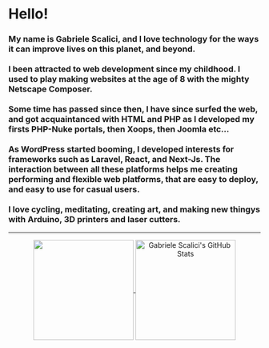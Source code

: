 <h1 align="left">Hello!</h1>

<h3 align="left">My name is Gabriele Scalici, and I love technology for the ways it can improve lives on this planet, and beyond.
<br/><br />
I been attracted to web development since my childhood. I used to play making websites at the age of 8 with the mighty Netscape Composer.
<br/><br />
Some time has passed since then, I have since surfed the web, and got acquaintanced with HTML and PHP as I developed my firsts PHP-Nuke portals, then Xoops, then Joomla etc...
<br/><br />
As WordPress started booming, I developed interests for frameworks such as Laravel, React, and Next-Js. The interaction between all these platforms helps me creating performing and flexible web platforms, that are easy to deploy, and easy to use for casual users.
<br/><br />
I love cycling, meditating, creating art, and making new thingys with Arduino, 3D printers and laser cutters.
</h3>

<hr />
<p align="center">
<a href="https://github.com/gabacode">
  <img height="200" align="center" src="https://github-readme-stats-six-rho.vercel.app/api?username=gabacode&show_icons=true&hide_border=false&count_private=true" />
</a>
<a href="https://github.com/gabacode">
  <img height="200" align="center" src="https://github-readme-stats.vercel.app/api/top-langs/?username=gabacode&hide=html,css" alt="Gabriele Scalici's GitHub Stats" />
</a>
  </p>
